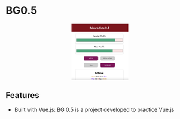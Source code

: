 # BG0.5

<div style="display: flex; justify-content: center;">
    <img src="./img/screenshot.png" alt="App screenshot" style="width: 30%;">
</div>

## Features

-   Built with Vue.js: BG 0.5 is a project developed to practice Vue.js
